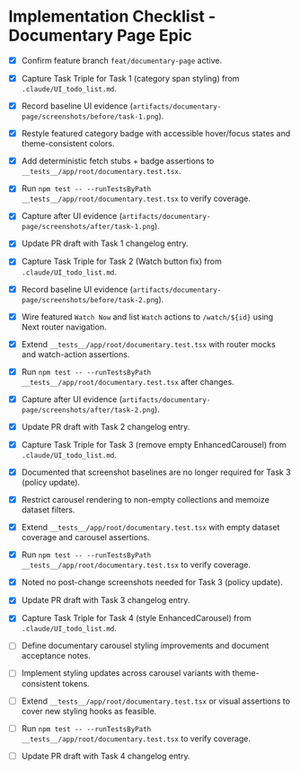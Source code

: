 # Implementation Checklist - Documentary Page Epic



- [x] Confirm feature branch `feat/documentary-page` active.

- [x] Capture Task Triple for Task 1 (category span styling) from `.claude/UI_todo_list.md`.

- [x] Record baseline UI evidence (`artifacts/documentary-page/screenshots/before/task-1.png`).

- [x] Restyle featured category badge with accessible hover/focus states and theme-consistent colors.

- [x] Add deterministic fetch stubs + badge assertions to `__tests__/app/root/documentary.test.tsx`.

- [x] Run `npm test -- --runTestsByPath __tests__/app/root/documentary.test.tsx` to verify coverage.

- [x] Capture after UI evidence (`artifacts/documentary-page/screenshots/after/task-1.png`).

- [x] Update PR draft with Task 1 changelog entry.



- [x] Capture Task Triple for Task 2 (Watch button fix) from `.claude/UI_todo_list.md`.

- [x] Record baseline UI evidence (`artifacts/documentary-page/screenshots/before/task-2.png`).

- [x] Wire featured `Watch Now` and list `Watch` actions to `/watch/${id}` using Next router navigation.

- [x] Extend `__tests__/app/root/documentary.test.tsx` with router mocks and watch-action assertions.

- [x] Run `npm test -- --runTestsByPath __tests__/app/root/documentary.test.tsx` after changes.

- [x] Capture after UI evidence (`artifacts/documentary-page/screenshots/after/task-2.png`).

- [x] Update PR draft with Task 2 changelog entry.



- [x] Capture Task Triple for Task 3 (remove empty EnhancedCarousel) from `.claude/UI_todo_list.md`.

- [x] Documented that screenshot baselines are no longer required for Task 3 (policy update).

- [x] Restrict carousel rendering to non-empty collections and memoize dataset filters.

- [x] Extend `__tests__/app/root/documentary.test.tsx` with empty dataset coverage and carousel assertions.

- [x] Run `npm test -- --runTestsByPath __tests__/app/root/documentary.test.tsx` to verify coverage.

- [x] Noted no post-change screenshots needed for Task 3 (policy update).

- [x] Update PR draft with Task 3 changelog entry.

- [x] Capture Task Triple for Task 4 (style EnhancedCarousel) from `.claude/UI_todo_list.md`.

- [ ] Define documentary carousel styling improvements and document acceptance notes.

- [ ] Implement styling updates across carousel variants with theme-consistent tokens.

- [ ] Extend `__tests__/app/root/documentary.test.tsx` or visual assertions to cover new styling hooks as feasible.

- [ ] Run `npm test -- --runTestsByPath __tests__/app/root/documentary.test.tsx` to verify coverage.

- [ ] Update PR draft with Task 4 changelog entry.
